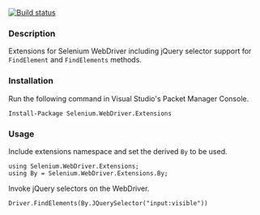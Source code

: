 [![Build status](https://ci.appveyor.com/api/projects/status/xva7kjm1lyi3fqcu)](https://ci.appveyor.com/project/RaYell/selenium-helpers)

### Description

Extensions for Selenium WebDriver including jQuery selector support for `FindElement` and `FindElements` methods.

### Installation

Run the following command in Visual Studio's Packet Manager Console.
```
Install-Package Selenium.WebDriver.Extensions
```

### Usage

Include extensions namespace and set the derived `By` to be used.
```
using Selenium.WebDriver.Extensions;
using By = Selenium.WebDriver.Extensions.By;
```

Invoke jQuery selectors on the WebDriver.
```
Driver.FindElements(By.JQuerySelector("input:visible"))
```
